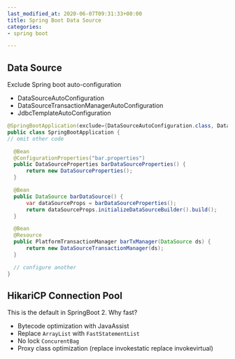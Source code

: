 ```yaml
---
last_modified_at: 2020-06-07T09:31:33+00:00
title: Spring Boot Data Source
categories:
- spring boot

---
```

## Data Source

Exclude Spring boot auto-configuration

* DataSourceAutoConfiguration
* DataSourceTransactionManagerAutoConfiguration
* JdbcTemplateAutoConfiguration

```java
@SpringBootApplication(exclude={DataSourceAutoConfiguration.class, DataSourceTransactionManagerAutoConfiguration.class, JdbcTemplateAutoConfiguration.class})
public class SpringBootApplication {
// omit other code

  @Bean
  @ConfigurationProperties("bar.properties")
  public DataSourceProperties barDataSourceProperties() {
      return new DataSourceProperties();
  }

  @Bean
  public DataSource barDataSource() {
      var dataSourceProps = barDataSourceProperties();
      return dataSourceProps.initializeDataSourceBuilder().build();
  }

  @Bean
  @Resource
  public PlatformTransactionManager barTxManager(DataSource ds) {
      return new DataSourceTransactionManager(ds);
  }

  // configure another
}
```

## HikariCP Connection Pool
This is the default in SpringBoot 2.
Why fast?
* Bytecode optimization with JavaAssist
* Replace `ArrayList` with `FastStatementList`
* No lock `ConcurentBag`
* Proxy class optimization (replace invokestatic replace invokevirtual)
